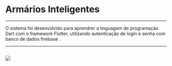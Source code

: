 Armários Inteligentes
===============================================

--------------------

O sistema foi desenvolvido para aprendrer a linguagem de programação Dart com o framework Flutter, utilizando autenticação de login e senha com banco de dados firebase .

 --------------------
 
 ![](https://github.com/jacksonn455/armarios_inteligentes/blob/master/Login%201/login2.png)
--------------------
